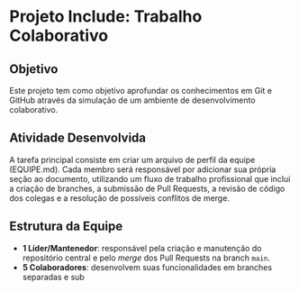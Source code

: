 # Projeto Include: Trabalho Colaborativo

## Objetivo

Este projeto tem como objetivo aprofundar os conhecimentos em Git e GitHub através da simulação de um ambiente de desenvolvimento colaborativo.

## Atividade Desenvolvida
A tarefa principal consiste em criar um arquivo de perfil da equipe (EQUIPE.md). Cada membro será responsável por adicionar sua própria seção ao documento, utilizando um fluxo de trabalho profissional que inclui a criação de branches, a submissão de Pull Requests, a revisão de código dos colegas e a resolução de possíveis conflitos de merge.

## Estrutura da Equipe

- **1 Líder/Mantenedor**: responsável pela criação e manutenção do repositório central e pelo *merge* dos Pull Requests na branch `main`.
- **5 Colaboradores**: desenvolvem suas funcionalidades em branches separadas e sub
